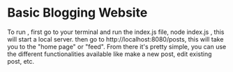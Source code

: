 # Basic Blogging Website
To run , first go to your terminal and run the index.js file, node index.js , this will start a local server.
then go to http://localhost:8080/posts, this will take you to the "home page" or "feed".
From there it's pretty simple, you can use the different functionalities available like make a new post, edit existing post, etc.
